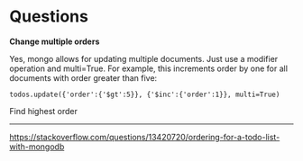 # Questions


**Change multiple orders**

Yes, mongo allows for updating multiple documents. Just use a modifier operation and multi=True. For example, this increments order by one for all documents with order greater than five:

`todos.update({'order':{'$gt':5}}, {'$inc':{'order':1}}, multi=True)`




Find highest order


****



https://stackoverflow.com/questions/13420720/ordering-for-a-todo-list-with-mongodb